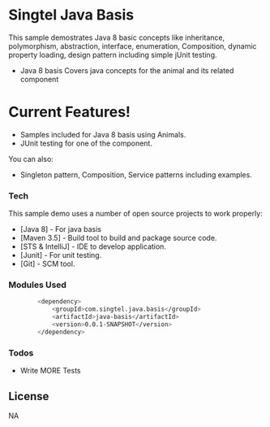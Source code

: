 # Singtel Java Basis



This sample demostrates Java 8 basic concepts like inheritance, polymorphism, abstraction, interface, enumeration, Composition, dynamic property loading, design pattern including simple jUnit testing.

  - Java 8 basis
    Covers java concepts for the animal and its related component

# Current Features!

  - Samples included for Java 8 basis using Animals.
  - JUnit testing for one of the component.


You can also:
  - Singleton pattern, Composition, Service patterns including examples.



### Tech

This sample demo uses a number of open source projects to work properly:

* [Java 8] - For java basis
* [Maven 3.5] - Build tool to build and package source code.
* [STS & IntelliJ] - IDE to develop application.
* [Junit] - For unit testing.
* [Git] - SCM tool.



### Modules Used

```sh
		<dependency>
			<groupId>com.singtel.java.basis</groupId>
			<artifactId>java-basis</artifactId>
			<version>0.0.1-SNAPSHOT</version>
		</dependency>

```



### Todos

 - Write MORE Tests

License
----

NA


